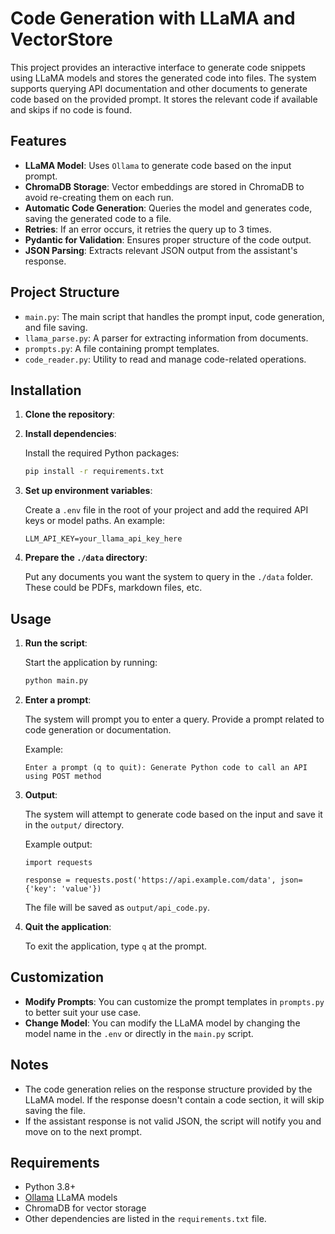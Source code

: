 # Code Generation with LLaMA and VectorStore

This project provides an interactive interface to generate code snippets using LLaMA models and stores the generated code into files. The system supports querying API documentation and other documents to generate code based on the provided prompt. It stores the relevant code if available and skips if no code is found.

## Features

- **LLaMA Model**: Uses `Ollama` to generate code based on the input prompt.
- **ChromaDB Storage**: Vector embeddings are stored in ChromaDB to avoid re-creating them on each run.
- **Automatic Code Generation**: Queries the model and generates code, saving the generated code to a file.
- **Retries**: If an error occurs, it retries the query up to 3 times.
- **Pydantic for Validation**: Ensures proper structure of the code output.
- **JSON Parsing**: Extracts relevant JSON output from the assistant's response.

## Project Structure

- `main.py`: The main script that handles the prompt input, code generation, and file saving.
- `llama_parse.py`: A parser for extracting information from documents.
- `prompts.py`: A file containing prompt templates.
- `code_reader.py`: Utility to read and manage code-related operations.


## Installation

1. **Clone the repository**:


2. **Install dependencies**:

    Install the required Python packages:

    ```bash
    pip install -r requirements.txt
    ```

3. **Set up environment variables**:

    Create a `.env` file in the root of your project and add the required API keys or model paths. An example:

    ```
    LLM_API_KEY=your_llama_api_key_here
    ```

4. **Prepare the `./data` directory**:

    Put any documents you want the system to query in the `./data` folder. These could be PDFs, markdown files, etc.

## Usage

1. **Run the script**:

    Start the application by running:

    ```bash
    python main.py
    ```

2. **Enter a prompt**:

    The system will prompt you to enter a query. Provide a prompt related to code generation or documentation.

    Example:

    ```
    Enter a prompt (q to quit): Generate Python code to call an API using POST method
    ```

3. **Output**:

    The system will attempt to generate code based on the input and save it in the `output/` directory.

    Example output:

    ```
    import requests

    response = requests.post('https://api.example.com/data', json={'key': 'value'})
    ```

    The file will be saved as `output/api_code.py`.

4. **Quit the application**:

    To exit the application, type `q` at the prompt.

## Customization

- **Modify Prompts**: You can customize the prompt templates in `prompts.py` to better suit your use case.
- **Change Model**: You can modify the LLaMA model by changing the model name in the `.env` or directly in the `main.py` script.

## Notes

- The code generation relies on the response structure provided by the LLaMA model. If the response doesn't contain a code section, it will skip saving the file.
- If the assistant response is not valid JSON, the script will notify you and move on to the next prompt.

## Requirements

- Python 3.8+
- [Ollama](https://ollama.com) LLaMA models
- ChromaDB for vector storage
- Other dependencies are listed in the `requirements.txt` file.

